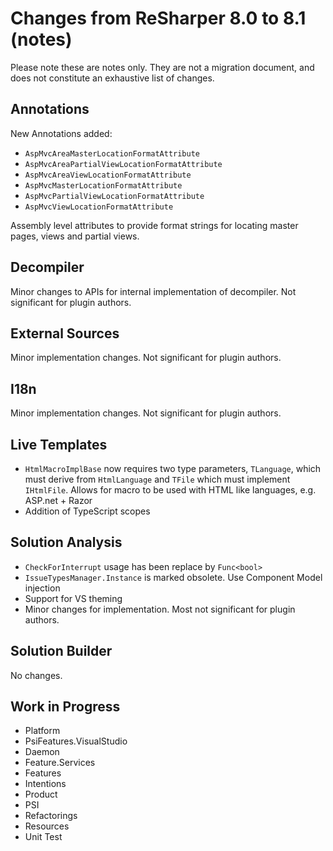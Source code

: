 # Changes from ReSharper 8.0 to 8.1 (notes)

Please note these are notes only. They are not a migration document, and does not constitute an exhaustive list of changes.

## Annotations

New Annotations added:

* `AspMvcAreaMasterLocationFormatAttribute`
* `AspMvcAreaPartialViewLocationFormatAttribute`
* `AspMvcAreaViewLocationFormatAttribute`
* `AspMvcMasterLocationFormatAttribute`
* `AspMvcPartialViewLocationFormatAttribute`
* `AspMvcViewLocationFormatAttribute`

Assembly level attributes to provide format strings for locating master pages, views and partial views.

## Decompiler

Minor changes to APIs for internal implementation of decompiler. Not significant for plugin authors.

## External Sources

Minor implementation changes. Not significant for plugin authors.

## I18n

Minor implementation changes. Not significant for plugin authors.

## Live Templates

* `HtmlMacroImplBase` now requires two type parameters, `TLanguage`, which must derive from `HtmlLanguage` and `TFile` which must implement `IHtmlFile`. Allows for macro to be used with HTML like languages, e.g. ASP.net + Razor
* Addition of TypeScript scopes

## Solution Analysis

* `CheckForInterrupt` usage has been replace by `Func<bool>`
* `IssueTypesManager.Instance` is marked obsolete. Use Component Model injection
* Support for VS theming
* Minor changes for implementation. Most not significant for plugin authors.

## Solution Builder

No changes.

## Work in Progress

* Platform
* PsiFeatures.VisualStudio
* Daemon
* Feature.Services
* Features
* Intentions
* Product
* PSI
* Refactorings
* Resources
* Unit Test